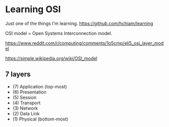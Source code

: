 # Learning OSI

Just one of the things I'm learning. https://github.com/hchiam/learning

OSI model = Open Systems Interconnection model.

https://www.reddit.com/r/computing/comments/1o5cmp/eli5_osi_layer_model

https://simple.wikipedia.org/wiki/OSI_model

## 7 layers

- (7) Application (top-most)
- (6) Presentation
- (5) Session
- (4) Transport
- (3) Network
- (2) Data Link
- (1) Physical (bottom-most)
